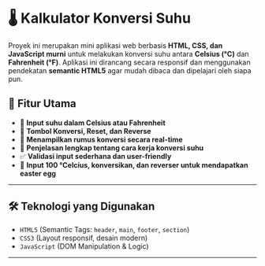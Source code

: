 # 🌡️ Kalkulator Konversi Suhu

Proyek ini merupakan mini aplikasi web berbasis **HTML, CSS, dan JavaScript murni** untuk melakukan konversi suhu antara **Celsius (°C)** dan **Fahrenheit (°F)**. Aplikasi ini dirancang secara responsif dan menggunakan pendekatan **semantic HTML5** agar mudah dibaca dan dipelajari oleh siapa pun.

## 🚀 Fitur Utama

- 🔢 **Input suhu dalam Celsius atau Fahrenheit**
- 🔁 **Tombol Konversi, Reset, dan Reverse**
- 📐 **Menampilkan rumus konversi secara real-time**
- 📘 **Penjelasan lengkap tentang cara kerja konversi suhu**
- ✅ **Validasi input sederhana dan user-friendly**
- 🎁 **Input 100 °Celcius, konversikan, dan reverser untuk mendapatkan easter egg**

---

## 🛠️ Teknologi yang Digunakan

- `HTML5` (Semantic Tags: `header`, `main`, `footer`, `section`)
- `CSS3` (Layout responsif, desain modern)
- `JavaScript` (DOM Manipulation & Logic)

---
